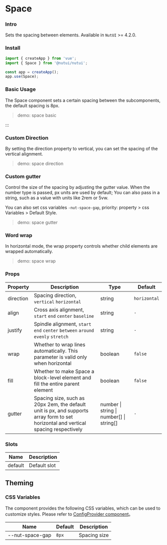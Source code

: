 # Space

### Intro

Sets the spacing between elements. Available in `NutUI` >= 4.2.0.

### Install

```js
import { createApp } from 'vue';
import { Space } from '@nutui/nutui';

const app = createApp();
app.use(Space);
```

### Basic Usage

The Space component sets a certain spacing between the subcomponents, the default spacing is 8px.

> demo: space basic

:::

### Custom Direction

By setting the direction property to vertical, you can set the spacing of the vertical alignment.

> demo: space direction

### Custom gutter

Control the size of the spacing by adjusting the gutter value. When the number type is passed, px units are used by default; You can also pass in a string, such as a value with units like 2rem or 5vw.

You can also set css variables `-nut-space-gap`, priority: property > css Variables > Default Style.

> demo: space gutter

### Word wrap

In horizontal mode, the wrap property controls whether child elements are wrapped automatically.

> demo: space wrap

### Props

| Property | Description | Type | Default |
| --- | --- | --- | --- |
| direction | Spacing direction, `vertical` `horizontal` | string | `horizontal` |
| align | Cross axis alignment, `start` `end` `center` `baseline` | string | `-` |
| justify | Spindle alignment, `start` `end` `center` `between` `around` `evenly` `stretch` | string | `-` |
| wrap | Whether to wrap lines automatically. This parameter is valid only when horizontal | boolean | `false` |
| fill | Whether to make Space a block-level element and fill the entire parent element | boolean | `false` |
| gutter | Spacing size, such as 20px 2em, the default unit is px, and supports array form to set horizontal and vertical spacing respectively | number \| string \| number[] \| string[] | `-` |

### Slots

| Name | Description |
| --- | --- |
| default | Default slot |

## Theming

### CSS Variables

The component provides the following CSS variables, which can be used to customize styles. Please refer
to [ConfigProvider component](#/en-US/component/configprovider)。

| Name | Default | Description |
| --- | --- | --- |
| \--nut-space-gap | `8px` | Spacing size |
